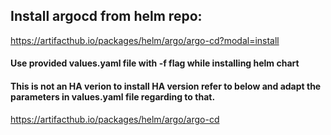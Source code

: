 ## Install argocd from helm repo: 
https://artifacthub.io/packages/helm/argo/argo-cd?modal=install

#### Use provided values.yaml file with -f flag while installing helm  chart
#### This is not an HA verion to install HA version refer to below and adapt the parameters in values.yaml file regarding to that.

https://artifacthub.io/packages/helm/argo/argo-cd
